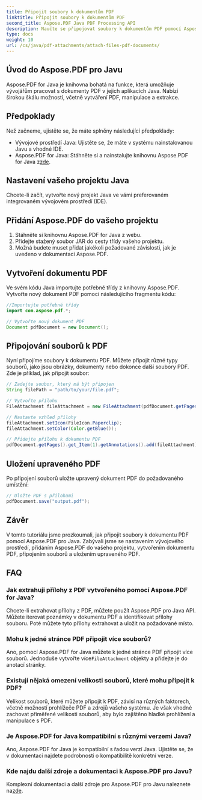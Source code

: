 ```yaml
---
title: Připojit soubory k dokumentům PDF
linktitle: Připojit soubory k dokumentům PDF
second_title: Aspose.PDF Java PDF Processing API
description: Naučte se připojovat soubory k dokumentům PDF pomocí Aspose.PDF for Java. Díky našemu podrobnému průvodci je manipulace s PDF hračkou.
type: docs
weight: 10
url: /cs/java/pdf-attachments/attach-files-pdf-documents/
---
```


## Úvod do Aspose.PDF pro Javu

Aspose.PDF for Java je knihovna bohatá na funkce, která umožňuje vývojářům pracovat s dokumenty PDF v jejich aplikacích Java. Nabízí širokou škálu možností, včetně vytváření PDF, manipulace a extrakce.

## Předpoklady

Než začneme, ujistěte se, že máte splněny následující předpoklady:

- Vývojové prostředí Java: Ujistěte se, že máte v systému nainstalovanou Javu a vhodné IDE.
-  Aspose.PDF for Java: Stáhněte si a nainstalujte knihovnu Aspose.PDF for Java z[zde](https://releases.aspose.com/pdf/java/).

## Nastavení vašeho projektu Java

Chcete-li začít, vytvořte nový projekt Java ve vámi preferovaném integrovaném vývojovém prostředí (IDE).

## Přidání Aspose.PDF do vašeho projektu

1. Stáhněte si knihovnu Aspose.PDF for Java z webu.
2. Přidejte stažený soubor JAR do cesty třídy vašeho projektu.
3. Možná budete muset přidat jakékoli požadované závislosti, jak je uvedeno v dokumentaci Aspose.PDF.

## Vytvoření dokumentu PDF

Ve svém kódu Java importujte potřebné třídy z knihovny Aspose.PDF. Vytvořte nový dokument PDF pomocí následujícího fragmentu kódu:

```java
//Importujte potřebné třídy
import com.aspose.pdf.*;

// Vytvořte nový dokument PDF
Document pdfDocument = new Document();
```

## Připojování souborů k PDF

Nyní připojíme soubory k dokumentu PDF. Můžete připojit různé typy souborů, jako jsou obrázky, dokumenty nebo dokonce další soubory PDF. Zde je příklad, jak připojit soubor:

```java
// Zadejte soubor, který má být připojen
String filePath = "path/to/your/file.pdf";

// Vytvořte přílohu
FileAttachment fileAttachment = new FileAttachment(pdfDocument.getPages().get_Item(1), filePath);

// Nastavte vzhled přílohy
fileAttachment.setIcon(FileIcon.Paperclip);
fileAttachment.setColor(Color.getBlue());

// Přidejte přílohu k dokumentu PDF
pdfDocument.getPages().get_Item(1).getAnnotations().add(fileAttachment);
```

## Uložení upraveného PDF

Po připojení souborů uložte upravený dokument PDF do požadovaného umístění:

```java
// Uložte PDF s přílohami
pdfDocument.save("output.pdf");
```

## Závěr

V tomto tutoriálu jsme prozkoumali, jak připojit soubory k dokumentu PDF pomocí Aspose.PDF pro Java. Zabývali jsme se nastavením vývojového prostředí, přidáním Aspose.PDF do vašeho projektu, vytvořením dokumentu PDF, připojením souborů a uložením upraveného PDF.

## FAQ

### Jak extrahuji přílohy z PDF vytvořeného pomocí Aspose.PDF for Java?

Chcete-li extrahovat přílohy z PDF, můžete použít Aspose.PDF pro Java API. Můžete iterovat poznámky v dokumentu PDF a identifikovat přílohy souboru. Poté můžete tyto přílohy extrahovat a uložit na požadované místo.

### Mohu k jedné stránce PDF připojit více souborů?

 Ano, pomocí Aspose.PDF for Java můžete k jedné stránce PDF připojit více souborů. Jednoduše vytvořte více`FileAttachment` objekty a přidejte je do anotací stránky.

### Existují nějaká omezení velikosti souborů, které mohu připojit k PDF?

Velikost souborů, které můžete připojit k PDF, závisí na různých faktorech, včetně možností prohlížeče PDF a zdrojů vašeho systému. Je však vhodné zachovat přiměřené velikosti souborů, aby bylo zajištěno hladké prohlížení a manipulace s PDF.

### Je Aspose.PDF for Java kompatibilní s různými verzemi Java?

Ano, Aspose.PDF for Java je kompatibilní s řadou verzí Java. Ujistěte se, že v dokumentaci najdete podrobnosti o kompatibilitě konkrétní verze.

### Kde najdu další zdroje a dokumentaci k Aspose.PDF pro Javu?

Komplexní dokumentaci a další zdroje pro Aspose.PDF pro Javu naleznete na[zde](https://reference.aspose.com/pdf/java/).